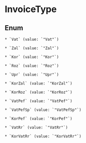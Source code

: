 
# InvoiceType

## Enum


    * `Vat` (value: `"Vat"`)

    * `Zal` (value: `"Zal"`)

    * `Kor` (value: `"Kor"`)

    * `Roz` (value: `"Roz"`)

    * `Upr` (value: `"Upr"`)

    * `KorZal` (value: `"KorZal"`)

    * `KorRoz` (value: `"KorRoz"`)

    * `VatPef` (value: `"VatPef"`)

    * `VatPefSp` (value: `"VatPefSp"`)

    * `KorPef` (value: `"KorPef"`)

    * `VatRr` (value: `"VatRr"`)

    * `KorVatRr` (value: `"KorVatRr"`)



